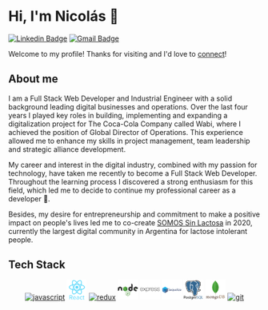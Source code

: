 # Hi, I'm Nicolás 👋
[![Linkedin Badge](https://img.shields.io/badge/-LinkedIn-blue?style=flat&logo=Linkedin&logoColor=white&link=https://www.linkedin.com/in/nicolaskw/)](https://www.linkedin.com/in/nicolaskw/)
[![Gmail Badge](https://img.shields.io/badge/-Mail-c14438?style=flat&logo=Gmail&logoColor=white&link=mailto:nicolasm.kw@gmail.com)](mailto:nicolasm.kw@gmail.com)

Welcome to my profile! Thanks for visiting and I'd love to [connect](https://www.linkedin.com/in/nicolaskw/)!

## About me
I am a Full Stack Web Developer and Industrial Engineer with a solid background leading digital businesses and operations. Over the last four years I played key roles in building, implementing and expanding a digitalization project for The Coca-Cola Company called Wabi, where I achieved the position of Global Director of Operations. This experience allowed me to enhance my skills in project management, team leadership and strategic alliance development.

My career and interest in the digital industry, combined with my passion for technology, have taken me recently to become a Full Stack Web Developer. Throughout the learning process I discovered a strong enthusiasm for this field, which led me to decide to continue my professional career as a developer 🚀.

Besides, my desire for entrepreneurship and commitment to make a positive impact on people's lives led me to co-create [SOMOS Sin Lactosa](https://instagram.com/somossinlactosa.ar) in 2020, currently the largest digital community in Argentina for lactose intolerant people.


## Tech Stack
<p align="center"> 
  <a margin-end="5px" href="https://developer.mozilla.org/es/docs/Web/JavaScript" target="_blank"> <img src="https://github.com/vorillaz/devicons/blob/master/!SVG/javascript_1.svg" alt="javascript" width="40" height="40"/></a> 
  <a margin-end="5px" href="https://reactjs.org/" target="_blank"> <img src="https://raw.githubusercontent.com/devicons/devicon/master/icons/react/react-original-wordmark.svg" alt="react" width="40" height="40"/></a> 
  <a margin-end="5px" href="https://redux.js.org/" target="_blank"> <img src="https://miro.medium.com/v2/resize:fit:500/1*tOI6UC5EaS2fPItCesI-AQ.png" alt="redux" width="40" height="40"/></a> 
  <a margin-end="5px" href="https://nodejs.org" target="_blank"> <img src="https://raw.githubusercontent.com/devicons/devicon/master/icons/nodejs/nodejs-original-wordmark.svg" alt="nodejs" width="40" height="40"/></a> 
  <a margin-end="5px" href="https://expressjs.com" target="_blank"> <img src="https://raw.githubusercontent.com/devicons/devicon/master/icons/express/express-original-wordmark.svg" alt="express" width="40" height="40"/></a> 
  <a margin-end="5px" href="https://sequelize.org/" target="_blank"> <img src="https://raw.githubusercontent.com/devicons/devicon/master/icons/sequelize/sequelize-original-wordmark.svg" alt="sequelize" width="40" height="40"/></a> 
  <a margin-end="5px" href="https://www.postgresql.org" target="_blank"> <img src="https://raw.githubusercontent.com/devicons/devicon/master/icons/postgresql/postgresql-original-wordmark.svg" alt="postgresql" width="40" height="40"/></a>  
  <a margin-end="5px" href="https://www.mongodb.com/" target="_blank"> <img src="https://raw.githubusercontent.com/devicons/devicon/master/icons/mongodb/mongodb-original-wordmark.svg" alt="mongodb" width="40" height="40"/></a> 
  <a margin-end="5px" href="https://git-scm.com/" target="_blank"> <img src="https://www.vectorlogo.zone/logos/git-scm/git-scm-icon.svg" alt="git" width="40" height="40"/></a> 
</p>
